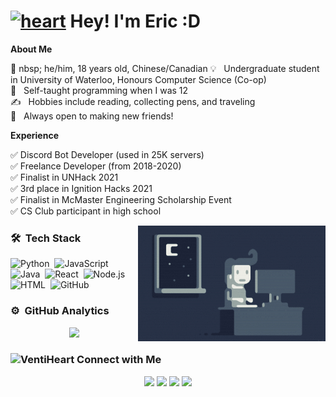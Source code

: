 # <a href="https://emoji.gg/emoji/6949-gawrgurawavebackgroundless"><img src="https://cdn.discordapp.com/emojis/875552439556780083.png?size=240&quality=lossless" width="32px" height="32px" alt="heart"></a> Hey! I'm Eric :D

**About Me**

👥 nbsp; he/him, 18 years old, Chinese/Canadian
💡 &nbsp; Undergraduate student in University of Waterloo, Honours Computer Science (Co-op)\
🌱 &nbsp; Self-taught programming when I was 12\
✍️ &nbsp; Hobbies include reading, collecting pens, and traveling\
💬 &nbsp; Always open to making new friends!

**Experience**

✅ Discord Bot Developer (used in 25K servers)\
✅ Freelance Developer (from 2018-2020)\
✅ Finalist in UNHack 2021\
✅ 3rd place in Ignition Hacks 2021\
✅ Finalist in McMaster Engineering Scholarship Event\
✅ CS Club participant in high school


<img alt="Night Coding" src="https://raw.githubusercontent.com/AVS1508/AVS1508/master/assets/Night-Coding.gif" align="right"/>

### 🛠 &nbsp;Tech Stack

![Python](https://img.shields.io/badge/-Python-05122A?style=flat&logo=python)&nbsp;
![JavaScript](https://img.shields.io/badge/-JavaScript-05122A?style=flat&logo=javascript)&nbsp;
![Java](https://img.shields.io/badge/-Java-05122A?style=flat&logo=Java&logoColor=FFA518)&nbsp;
![React](https://img.shields.io/badge/-React-05122A?style=flat&logo=react)&nbsp;
![Node.js](https://img.shields.io/badge/-Node.js-05122A?style=flat&logo=node.js)&nbsp;
![HTML](https://img.shields.io/badge/-HTML-05122A?style=flat&logo=HTML5)&nbsp;
![GitHub](https://img.shields.io/badge/-GitHub-05122A?style=flat&logo=github)&nbsp;

### ⚙️ &nbsp;GitHub Analytics

<p align="center">
<a href="https://github.com/itzbananauwu">
<img height="180em" src="https://github-readme-stats-eight-theta.vercel.app/api?username=itzbananauwu&show_icons=true&theme=algolia&include_all_commits=true&count_private=true"/>
</a>
</p>

### <a><img src="https://cdn.discordapp.com/emojis/842204546523463700.png?size=128" width="24px" height="24px" alt="VentiHeart"></a> Connect with Me

<p align="center">
<a href="https://discord.gg/vCMEmNJ"><img src="https://media.discordapp.net/attachments/520734295112024064/895297238484525056/discord_logo_icon_181298.png?width=24&height=24"/></a>
<a href="https://twitter.com/itzbananauwu"><img src="https://media.discordapp.net/attachments/520734295112024064/895297536997343272/twitter-logo-vector-png-clipart-1.png?width=24&height=24"/></a>
<a href="mailto:datbananaboi21@gmail.com"><img src="https://img.shields.io/badge/-avsingh@umass.edu-D14836?style=flat&logo=Gmail&logoColor=white"/></a>
<a href="https://www.instagram.com/eric.da.banana.boi/"><img src="https://img.shields.io/badge/-@adityavs__-E4405F?style=flat&logo=Instagram&logoColor=white"/></a>
</p>
